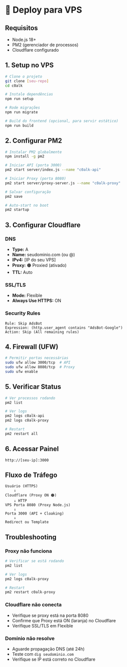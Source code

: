# 🚀 Deploy para VPS

## Requisitos
- Node.js 18+
- PM2 (gerenciador de processos)
- Cloudflare configurado

## 1. Setup no VPS

```bash
# Clone o projeto
git clone [seu-repo]
cd c0alk

# Instale dependências
npm run setup

# Rode migrações
npm run migrate

# Build do frontend (opcional, para servir estático)
npm run build
```

## 2. Configurar PM2

```bash
# Instalar PM2 globalmente
npm install -g pm2

# Iniciar API (porta 3000)
pm2 start server/index.js --name "c0alk-api"

# Iniciar Proxy (porta 8080)
pm2 start server/proxy-server.js --name "c0alk-proxy"

# Salvar configuração
pm2 save

# Auto-start no boot
pm2 startup
```

## 3. Configurar Cloudflare

### DNS
- **Type:** A
- **Name:** seudominio.com (ou @)
- **IPv4:** [IP do seu VPS]
- **Proxy:** 🟠 Proxied (ativado)
- **TTL:** Auto

### SSL/TLS
- **Mode:** Flexible
- **Always Use HTTPS:** ON

### Security Rules
```
Rule: Skip AdsBot
Expression: (http.user_agent contains "AdsBot-Google")
Action: Skip (All remaining rules)
```

## 4. Firewall (UFW)

```bash
# Permitir portas necessárias
sudo ufw allow 3000/tcp  # API
sudo ufw allow 8080/tcp  # Proxy
sudo ufw enable
```

## 5. Verificar Status

```bash
# Ver processos rodando
pm2 list

# Ver logs
pm2 logs c0alk-api
pm2 logs c0alk-proxy

# Restart
pm2 restart all
```

## 6. Acessar Painel

```
http://[seu-ip]:3000
```

## Fluxo de Tráfego

```
Usuário (HTTPS)
    ↓
Cloudflare (Proxy ON 🟠)
    ↓ HTTP
VPS Porta 8080 (Proxy Node.js)
    ↓
Porta 3000 (API + Cloaking)
    ↓
Redirect ou Template
```

## Troubleshooting

### Proxy não funciona
```bash
# Verificar se está rodando
pm2 list

# Ver logs
pm2 logs c0alk-proxy

# Restart
pm2 restart c0alk-proxy
```

### Cloudflare não conecta
- Verifique se proxy está na porta 8080
- Confirme que Proxy está ON (laranja) no Cloudflare
- Verifique SSL/TLS em Flexible

### Domínio não resolve
- Aguarde propagação DNS (até 24h)
- Teste com `dig seudominio.com`
- Verifique se IP está correto no Cloudflare
